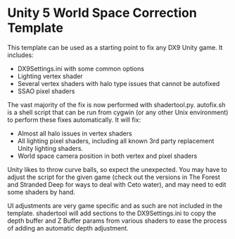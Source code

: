 Unity 5 World Space Correction Template
=======================================

This template can be used as a starting point to fix any DX9 Unity game. It
includes:

- DX9Settings.ini with some common options
- Lighting vertex shader
- Several vertex shaders with halo type issues that cannot be autofixed
- SSAO pixel shaders

The vast majority of the fix is now performed with shadertool.py. autofix.sh is
a shell script that can be run from cygwin (or any other Unix environment) to
perform these fixes automatically. It will fix:

- Almost all halo issues in vertex shaders
- All lighting pixel shaders, including all known 3rd party replacement Unity
  lighting shaders.
- World space camera position in both vertex and pixel shaders

Unity likes to throw curve balls, so expect the unexpected. You may have to
adjust the script for the given game (check out the versions in The Forest and
Stranded Deep for ways to deal with Ceto water), and may need to edit some
shaders by hand.

UI adjustments are very game specific and as such are not included in the
template. shadertool will add sections to the DX9Settings.ini to copy the depth
buffer and Z Buffer params from various shaders to ease the process of adding
an automatic depth adjustment.
